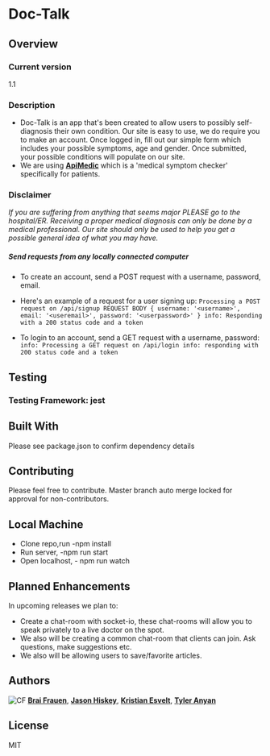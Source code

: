 # Doc-Talk

## Overview

### Current version

1.1

### Description
- Doc-Talk is an app that's been created to allow users to possibly self-diagnosis their own condition. Our site is easy to use, we do require 
you to make an account. Once logged in, fill out our simple form which includes your possible symptoms, age and gender.
Once submitted, your possible conditions will populate on our site.
- We are using [**ApiMedic**](https://apimedic.com/) which is a 'medical symptom checker' specifically for patients.


### Disclaimer
_If you are suffering from anything that seems major PLEASE go to the hospital/ER. Receiving a proper medical diagnosis 
can only be done by a medical professional. Our site should only be used to help you get a possible general idea of what you may have._



##### Send requests from any locally connected computer

- To create an account, send a POST request with a username, password, email.
- Here's an example of a request for a user signing up:
`Processing a POST request on /api/signup
REQUEST BODY { username: '<username>', email: '<useremail>', password: '<userpassword>' }
info: Responding with a 200 status code and a token`


- To login to an account, send a GET request with a username, password:
 `info: Processing a GET request on /api/login
   info: responding with 200 status code and a token`

## Testing

### Testing Framework: jest


## Built With

Please see package.json to confirm dependency details

## Contributing

Please feel free to contribute. Master branch auto merge locked for approval for non-contributors.

## Local Machine 

* Clone repo,run -npm install
* Run server, -npm run start  
* Open localhost, - npm run watch
 
## Planned Enhancements 

In upcoming releases we plan to:

* Create a chat-room with socket-io, these chat-rooms will allow you to speak privately to a live doctor on the spot.
* We also will be creating a common chat-room that clients can join. Ask questions, make suggestions etc. 
* We also will be allowing users to save/favorite articles.


## Authors

![CF](http://i.imgur.com/7v5ASc8.png) [**Brai Frauen**](https://github.com/ashabrai), [**Jason Hiskey**](https://github.com/jlhiskey), [**Kristian Esvelt**](https://github.com/kris3579), [**Tyler Anyan**](https://github.com/tganyan)

## License

MIT
